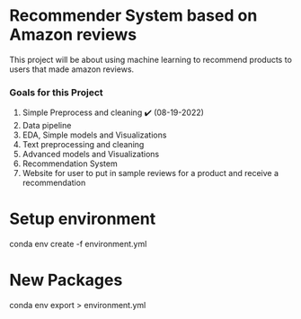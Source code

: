 # Recommender System based on Amazon reviews
This project will be about using machine learning to recommend products to users that made amazon reviews.

### Goals for this Project

1. Simple Preprocess and cleaning :heavy_check_mark: (08-19-2022)
2. Data pipeline
3. EDA, Simple models and Visualizations
4. Text preprocessing and cleaning
4. Advanced models and Visualizations
5. Recommendation System
6. Website for user to put in sample reviews for a product and receive a recommendation

# Setup environment

conda env create -f environment.yml

# New Packages

conda env export > environment.yml


